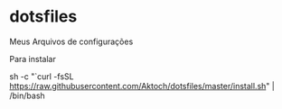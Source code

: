# dotsfiles
Meus Arquivos de configurações

Para instalar

sh -c "`curl -fsSL https://raw.githubusercontent.com/Aktoch/dotsfiles/master/install.sh" | /bin/bash
